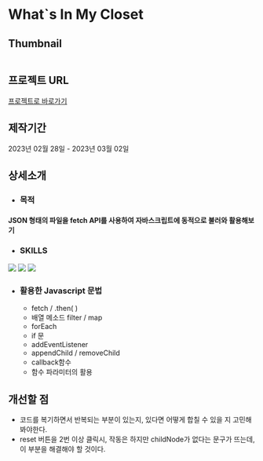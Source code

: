 # What`s In My Closet

## Thumbnail
<img />

## 프로젝트 URL
<a href="https://chipper-macaron-9219aa.netlify.app/" >프로젝트로 바로가기</a>

## 제작기간
2023년 02월 28일 - 2023년 03월 02일

## 상세소개
* ### 목적
#### JSON 형태의 파일을 fetch API를 사용하여 자바스크립트에 동적으로 불러와 활용해보기

* ### SKILLS
<div>
  <img src="https://img.shields.io/badge/HTML5-E34F26?style=flat&logo=HTML5&logoColor=white" />
  <img src="https://img.shields.io/badge/CSS3-1572B6?style=flat&logo=CSS3&logoColor=white" />
  <img src="https://img.shields.io/badge/JAVASCRIPT-F7DF1E?style=flat&logo=JAVASCRIPT&logoColor=black" />
</div>

* ### 활용한 Javascript 문법
  - fetch / .then( )
  - 배열 메소드 filter / map
  - forEach
  - if 문
  - addEventListener
  - appendChild / removeChild
  - callback함수
  - 함수 파라미터의 활용

## 개선할 점
* 코드를 복기하면서 반복되는 부분이 있는지, 있다면 어떻게 합칠 수 있을 지 고민해봐야한다.
* reset 버튼을 2번 이상 클릭시, 작동은 하지만 childNode가 없다는 문구가 뜨는데, 이 부분을 해결해야 할 것이다.
